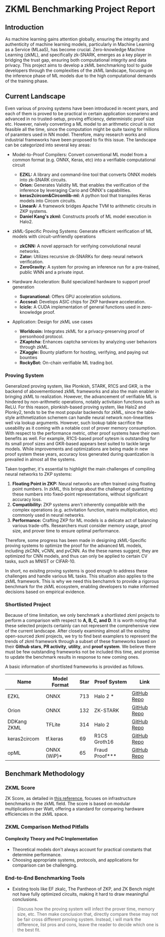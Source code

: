 # ZKML Benchmarking Project Report

## Introduction

As machine learning gains attention globally, ensuring the integrity and authenticity of machine learning models, particularly in Machine Learning as a Service (MLaaS), has become crucial. Zero-knowledge Machine Learning (zkML), and specifically zk-SNARK, emerges as a key player in bridging the trust gap, ensuring both computational integrity and data privacy. This project aims to develop a zkML benchmarking tool to guide developers through the complexities of the zkML landscape, focusing on the inference phase of ML models due to the high computational demands of the training phase.

## Current Landscape
Even various of proving systems have been introduced in recent years, and each of them is proved to be practical in certain application scenarieno and advanced in no trusted-setup, proving efficiency, deterministic proof size etc. However, naively converting a ML model to an arithmetic circuit is not feasible all the time, since the computation might be quite taxing for millions of paramters used in NN model. Therefore, many research works and industrial frameworks have been proposed to fix this issue. The landscape can be categorized into several key areas:

- Model-to-Proof Compilers: Convert conventional ML model from a common format (e.g. ONNX, Keras, etc) into a verifiable computational circuit
  - **EZKL:** A library and command-line tool that converts ONNX models into zk-SNARK circuits.
  - **Orion:** Generates Validity ML that enables the verification of the inference by leveraging Cario and ONNX's capabilities.
  - **keras2circom&Circomlib-ml:** A python tool that transpiles Keras models into Circom circuits.
  - **LinearA:** A framework bridges Apache TVM to arithmetic circuits in ZKP systems.
  - **Daniel Kang's zkml:** Constructs proofs of ML model execution in Halo2.

- zkML-Specific Proving Systems: Generate efficient verification of ML models with circuit-unfriendly operations
  - **zkCNN:** A novel approach for verifying convolutional neural networks.
  - **Zator:** Utilizes recursive zk-SNARKs for deep neural network verification.
  - **ZeroGravity:** A system for proving an inference run for a pre-trained, public WNN and a private input.


- Hardware Acceleration: Build specialized hardware to support proof generation
  - **Supranational:** Offers GPU acceleration solutions.
  - **Accseal:** Develops ASIC chips for ZKP hardware acceleration.
  - **Icicle:** A CUDA implementation of general functions used in zero-knowledge proof.

- Application: Design for zkML use cases
  <!-- - **ZKP Neural Networks:** *evalutation of neural networks inside zero knowledge proofs* -->
  - **Worldcoin:** Integrates zkML for a privacy-preserving proof of personhood protocol.
  - **ZKaptcha:** Enhances captcha services by analyzing user behaviors through zkML.
  - **ZKaggle:** Bounty platform for hosting, verifying, and paying out bounties
  - **RockyBot:** On-chain verifiable ML trading bot.

### Proving System

Generalized proving system, like Plonkish, STARK, R1CS and GKR, is the backend of abovementioned zkML frameworks and also the main enabler in bringing zkML to realization. However, the advancement of verifiable ML is hindered by non-arithmetic operations, notably activitaion functions such as ReLU. For this reason, plonkish-based proving system, like Halo2 and Plonky2, tends to be the most popular backends for zkML, since the table-style arithmetization schemem can handle neural network non-linearities well via lookup arguments. However, such lookup table sacrifice the useability as it coming with a notable cost of prover memory consumption. With respect to the performance metric, other proof systems have their own benefits as well. For example, R1CS-based proof sytesm is outstanding for its small proof sizes and GKR-based appears best suited to tackle large models. While improvements and optimizations are being made in new proof system these years, accuracy loss generated during quantization is prevailed in almost all the systems.

Taken together, it's essential to highlight the main challenges of compiling neural networks to ZKP systems:

1. **Floating Point in ZKP:** Neural networks are often trained using floating point numbers. In zkML, this brings about the challenge of quantizing these numbers into fixed-point representations, without significant accuracy loss.
2. **Compatibility:** ZKP systems aren't inherently compatible with the complex operations (e.g. activitation function, matrix multiplication, etc) commonly used in neural networks. 
3. **Performance:** Crafting ZKP for ML models is a delicate act of balancing various trade-offs. Researchers must consider memory usage, proof size, and prover time to ensure optimal performance.

Therefore, some progress has been made in designing zkML-Specific proving systems to optimize the proof for the advanced ML models, including zkCNN, vCNN, and pvCNN. As the these names suggest, they are optimized for CNN models, and thus can only be applied to certain CV tasks, such as MNIST or CIFAR-10. 

In short, no exisitng proving systems is good enough to address these challenges and handle various ML tasks. This situation also applies to the zkML framework. This is why we need this benchamrk to provide a rigorous benchmark for the zkML ecosystem, enabling developers to make informed decisions based on empirical evidence. 


### Shortlisted Project

Because of time limitation, we only benchmark a shortlisted zkml projects to perform a comparison with respect to **A, B, C, and D**. It is worth noting that these selected projects certainly can not represent the comprehensive view of the current landscape. After closely examining almost all the exisitng open-sourced zkml projects, we try to find best examplers to represent the trends of zkml framework through a subset of these frameworks based on their **Github stars**, **PR activity**, **utility**, and **proof system**. We believe there must be few outstanding frameworks not be included this time, and promise to update the benchmark results in response to new coming ones. 

A basic information of shortlisted frameworks is provided as follows.


| Name         | Model Format | Star | Proof System |  Link |
| ---------    | ------------ | ---- | ------------ | -------|
| EZKL         |     ONNX     | 713  |   Halo 2 *   | [GitHub Repo](https://github.com/zkonduit/ezkl) |
| Orion        |     ONNX     | 132  |   ZK-STARK   | [GitHub Repo](https://github.com/gizatechxyz/orion) |
| DDKang ZKML  |   TFLite     | 314  |   Halo 2     | [GitHub Repo](https://github.com/ddkang/zkml) |
| keras2circom |   tf.keras   | 69   | R1CS Groth16   | [GitHub Repo](https://github.com/socathie/keras2circom) | 
| opML         |  ONNX (WiP)* | 65   | Fraud Proof***| [GitHub Repo](https://github.com/hyperoracle/opml) |


## Benchmark Methodology

### ZKML Score

ZK Score, as detailed in [this reference](https://medium.com/@ingonyama/zk-score-zk-hardware-ranking-standard-6bcc76414bc9), focuses on infrastructure benchmarks in the zkML field. The score is based on modular multiplications per Watt, offering a standard for comparing hardware efficiencies in the zkML space.

### ZKML Comparison Method Pitfalls

#### Complexity Theory and PoC Implementation
- Theoretical models don't always account for practical constants that determine performance.
- Choosing appropriate systems, protocols, and applications for comparison can be challenging.

### End-to-End Benchmarking Tools
- Existing tools like EF zkalc, The Pantheon of ZKP, and ZK Bench might not have fully optimized circuits, making it hard to draw meaningful conclusions.




> Discuss how the proving system will infect the prover time, memory size, etc. Then make conclusion that, directly compare these may not be fair cross different proving system. Instead, i will mark the difference, list pros and cons, leave the reader to decide which one is the best fit.